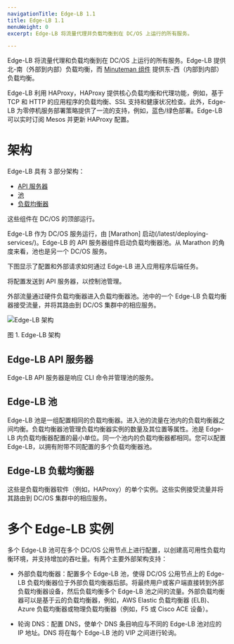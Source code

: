 ```yaml
---
navigationTitle: Edge-LB 1.1
title: Edge-LB 1.1
menuWeight: 0
excerpt: Edge-LB 将流量代理并负载均衡到在 DC/OS 上运行的所有服务。

---
```


Edge-LB 将流量代理和负载均衡到在 DC/OS 上运行的所有服务。Edge-LB 提供北-南（外部到内部）负载均衡，而 [Minuteman 组件](/mesosphere/dcos/cn/1.11/networking/load-balancing-vips/) 提供东-西（内部到内部）负载均衡。

Edge-LB 利用 HAProxy，HAProxy 提供核心负载均衡和代理功能，例如，基于 TCP 和 HTTP 的应用程序的负载均衡、SSL 支持和健康状况检查。此外，Edge-LB 为零停机服务部署策略提供了一流的支持，例如，蓝色/绿色部署。Edge-LB 可以实时订阅 Mesos 并更新 HAProxy 配置。

# 架构

Edge-LB 具有 3 部分架构：
- [API 服务器](#edge-lb-api-server)
- [池](#edge-lb-pool)
- [负载均衡器](#edge-lb-load-balancer)

这些组件在 DC/OS 的顶部运行。

Edge-LB 作为 DC/OS 服务运行，由 [Marathon] 启动(/latest/deploying-services/)。Edge-LB 的 API 服务器组件启动负载均衡器池。从 Marathon 的角度来看，池也是另一个 DC/OS 服务。

下图显示了配置和外部请求如何通过 Edge-LB 进入应用程序后端任务。

将配置发送到 API 服务器，以控制池管理。

外部流量通过硬件负载均衡器进入负载均衡器池。池中的一个 Edge-LB 负载均衡器接受流量，并将其路由到 DC/OS 集群中的相应服务。

![Edge-LB 架构](/mesosphere/dcos/cn/services/edge-lb/1.1/img/edge-lb-flow.png)

图 1. Edge-LB 架构

## <a name="edge-lb-api-server"></a>Edge-LB API 服务器

Edge-LB API 服务器是响应 CLI 命令并管理池的服务。

## <a name="edge-lb-pool"></a>Edge-LB 池

Edge-LB 池是一组配置相同的负载均衡器。进入池的流量在池内的负载均衡器之间均衡。负载均衡器池管理负载均衡器实例的数量及其位置等属性。池是 Edge-LB 内负载均衡器配置的最小单位。同一个池内的负载均衡器都相同。您可以配置 Edge-LB，以拥有附带不同配置的多个负载均衡器池。

## <a name="edge-lb-load-balancer"></a>Edge-LB 负载均衡器

这些是负载均衡器软件（例如，HAProxy）的单个实例。这些实例接受流量并将其路由到 DC/OS 集群中的相应服务。

# 多个 Edge-LB 实例

多个 Edge-LB 池可在多个 DC/OS 公用节点上进行配置，以创建高可用性负载均衡环境，并支持增加的吞吐量。有两个主要外部架构支持：

- 外部负载均衡器：配置多个 Edge-LB 池，使得 DC/OS 公用节点上的 Edge-LB 负载均衡器位于外部负载均衡器后部。将最终用户或客户端直接转到外部负载均衡器设备，然后负载均衡多个 Edge-LB 池之间的流量。外部负载均衡器可以是基于云的负载均衡器，例如，AWS Elastic 负载均衡器 (ELB)、Azure 负载均衡器或物理负载均衡器（例如，F5 或 Cisco ACE 设备）。


- 轮询 DNS：配置 DNS，使单个 DNS 条目响应与不同的 Edge-LB 池对应的 IP 地址。DNS 将在每个 Edge-LB 池的 VIP 之间进行轮询。
